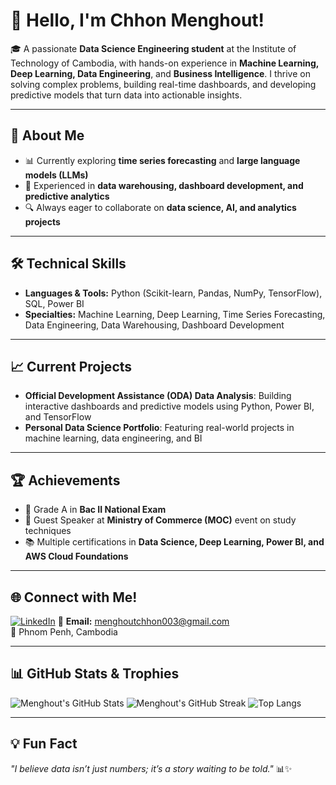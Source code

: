 # 👋 Hello, I'm Chhon Menghout!

🎓 A passionate **Data Science Engineering student** at the Institute of Technology of Cambodia, with hands-on experience in **Machine Learning, Deep Learning, Data Engineering**, and **Business Intelligence**. I thrive on solving complex problems, building real-time dashboards, and developing predictive models that turn data into actionable insights.

---

## 🚀 About Me

- 📊 Currently exploring **time series forecasting** and **large language models (LLMs)**
- 💾 Experienced in **data warehousing, dashboard development, and predictive analytics**
- 🔍 Always eager to collaborate on **data science, AI, and analytics projects**

---

## 🛠️ Technical Skills

- **Languages & Tools:** Python (Scikit-learn, Pandas, NumPy, TensorFlow), SQL, Power BI
- **Specialties:** Machine Learning, Deep Learning, Time Series Forecasting, Data Engineering, Data Warehousing, Dashboard Development

---

## 📈 Current Projects

- **Official Development Assistance (ODA) Data Analysis**: Building interactive dashboards and predictive models using Python, Power BI, and TensorFlow
- **Personal Data Science Portfolio**: Featuring real-world projects in machine learning, data engineering, and BI

---

## 🏆 Achievements

- 🥇 Grade A in **Bac II National Exam**
- 🎤 Guest Speaker at **Ministry of Commerce (MOC)** event on study techniques
- 📚 Multiple certifications in **Data Science, Deep Learning, Power BI, and AWS Cloud Foundations**

---

## 🌐 Connect with Me!

[![LinkedIn](https://img.shields.io/badge/LinkedIn-0077B5?style=flat&logo=linkedin&logoColor=white)](https://www.linkedin.com/in/menghout-chhon/)
📧 **Email:** menghoutchhon003@gmail.com  
📍 Phnom Penh, Cambodia

---

## 📊 GitHub Stats & Trophies

![Menghout's GitHub Stats](https://github-readme-stats.vercel.app/api?username=YOUR_GITHUB_USERNAME&show_icons=true&theme=radical)
![Menghout's GitHub Streak](https://github-readme-streak-stats.herokuapp.com/?user=YOUR_GITHUB_USERNAME&theme=radical)
![Top Langs](https://github-readme-stats.vercel.app/api/top-langs/?username=YOUR_GITHUB_USERNAME&layout=compact&theme=radical)

---

## 💡 Fun Fact

_"I believe data isn’t just numbers; it’s a story waiting to be told."_ 📊✨

